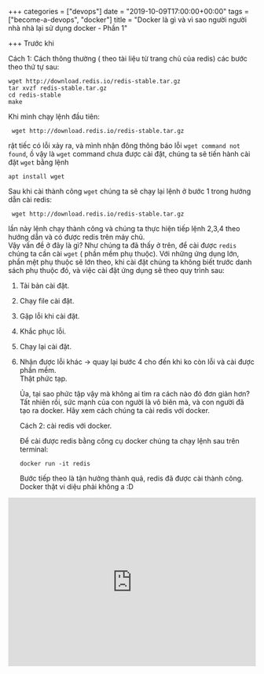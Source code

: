 +++
categories = ["devops"]
date = "2019-10-09T17:00:00+00:00"
tags = ["become-a-devops", "docker"]
title = "Docker là gì và vì sao người người nhà nhà lại sử dụng docker - Phần 1"

+++
Trước khi

Cách 1:  Cách thông thường ( theo tài liệu từ trang chủ của redis) các bước theo thứ tự sau:

    wget http://download.redis.io/redis-stable.tar.gz
    tar xvzf redis-stable.tar.gz
    cd redis-stable
    make 

Khi mình chạy lệnh đầu tiên:

     wget http://download.redis.io/redis-stable.tar.gz

rật tiếc có lỗi xảy ra, và mình nhận đông thông báo lỗi `wget command not found`, ồ vậy là `wget` command chưa được cài đặt, chúng ta sẽ tiến hành cài đặt `wget` bằng lệnh

    apt install wget

Sau khi cài thành công `wget` chúng ta sẽ chạy lại lệnh ở bước 1 trong hướng dẫn cài redis:

     wget http://download.redis.io/redis-stable.tar.gz

lần này lệnh chạy thành công và chúng ta thực hiện tiếp lệnh 2,3,4 theo hướng dẫn và có được redis trên máy chủ.  
Vậy vấn đề ở đây là gì? Như chúng ta đã thấy ở trên, để cài được `redis` chúng ta cần cài `wget` ( phần mềm phụ thuộc). Với những ứng dụng lớn, phần mệt phụ thuộc sẽ lớn theo, khi cài đặt chúng ta không biết trước danh sách phụ thuộc đó, và việc cài đặt ứng dụng sẽ theo quy trình sau:

1. Tải bản cài đặt.
2. Chạy file cài đặt.
3. Gặp lỗi khi cài đặt.
4. Khắc phục lỗi.
5. Chạy lại cài đặt.
6. Nhận được lỗi khác -> quay lại bước 4 cho đến khi ko còn lỗi và cài được phần mềm.  
   Thật phức tạp.

   Ủa, tại sao phức tập vậy mà không ai tìm ra cách nào đó đơn giản hơn? Tất nhiên rồi, sức mạnh của con người là vô biên mà, và con người đã tạo ra docker. Hãy xem cách chúng ta cài redis với docker.

   Cách 2: cài redis với docker.

   Để cài được redis bằng công cụ docker chúng ta chạy lệnh sau trên terminal:

       docker run -it redis 

   Bước tiếp theo là tận hưởng thành quả, redis đã được cài thành công. Docker thật vi diệu phải không a :D

<iframe frameborder="0" style="width:100%;height:343px;" src="https://www.draw.io/#G1jx8o3671IrIslP8O7rsWwvTTeWa0IbVN"></iframe>